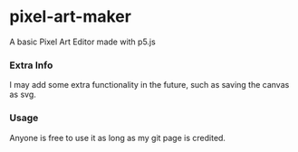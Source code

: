 # pixel-art-maker
A basic Pixel Art Editor made with p5.js

### Extra Info
I may add some extra functionality in the future, such as saving the canvas as svg.

### Usage
Anyone is free to use it as long as my git page is credited.
